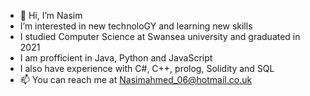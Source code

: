 - 👋 Hi, I’m Nasim
- I’m interested in new technoloGY and learning new skills
- I studied Computer Science at Swansea university and graduated in 2021
- I am profficient in Java, Python and JavaScript
- I also have experience with C#, C++, prolog, Solidity and SQL
- 📫 You can reach me at Nasimahmed_06@hotmail.co.uk

<!---
Nasim06/Nasim06 is a ✨ special ✨ repository because its `README.md` (this file) appears on your GitHub profile.
You can click the Preview link to take a look at your changes.
--->
